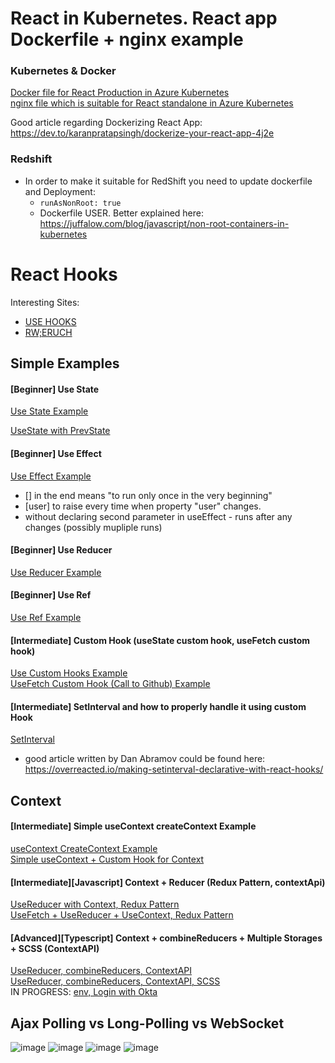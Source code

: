 # React in Kubernetes. React app Dockerfile + nginx example
### Kubernetes & Docker
[Docker file for React Production in Azure Kubernetes](https://github.com/Glareone/React-Hooks/blob/master/Dockerfile.standalone)  
[nginx file which is suitable for React standalone in Azure Kubernetes](https://github.com/Glareone/React-Hooks/blob/master/nginx.conf)  

Good article regarding Dockerizing React App: https://dev.to/karanpratapsingh/dockerize-your-react-app-4j2e

### Redshift
* In order to make it suitable for RedShift you need to update dockerfile and Deployment:
  - `runAsNonRoot: true`  
  - Dockerfile USER. Better explained here: https://juffalow.com/blog/javascript/non-root-containers-in-kubernetes

# React Hooks

Interesting Sites:  
* [USE HOOKS](https://usehooks.com/)
* [RW;ERUCH](https://www.robinwieruch.de/blog)

## Simple Examples

#### [Beginner] Use State
[Use State Example](https://codesandbox.io/s/glareone-usestate-initial-28q54)

[UseState with PrevState](https://codesandbox.io/s/usestate-prevstate-xcjh0?file=/src/App.js)

#### [Beginner] Use Effect
[Use Effect Example](https://codesandbox.io/s/glareone-useeffect-example-uxzsf)

* [] in the end means "to run only once in the very beginning"
* [user] to raise every time when property "user" changes.
* without declaring second parameter in useEffect - runs after any changes (possibly mupliple runs)

#### [Beginner] Use Reducer
[Use Reducer Example](https://codesandbox.io/s/glareone-usereducer-example-b7jt3)

#### [Beginner] Use Ref
[Use Ref Example](https://codesandbox.io/s/glareone-useref-example-jb0li?file=/src/App.js)

#### [Intermediate] Custom Hook (useState custom hook, useFetch custom hook)
[Use Custom Hooks Example](https://codesandbox.io/s/glareone-custom-hooks-example-22h2i?file=/src/App.js)  
[UseFetch Custom Hook (Call to Github) Example](https://codesandbox.io/s/glareone-usefetch-bb3cr?file=/src/App.js)  

#### [Intermediate] SetInterval and how to properly handle it using custom Hook
[SetInterval](https://codesandbox.io/s/lingering-mountain-hq9rpy?file=/src/useHook.js)
* good article written by Dan Abramov could be found here: https://overreacted.io/making-setinterval-declarative-with-react-hooks/

## Context

#### [Intermediate] Simple useContext createContext Example
[useContext CreateContext Example](https://codesandbox.io/s/glareone-context-example-liej5?file=/src/AppInner.js)  
[Simple useContext + Custom Hook for Context](https://codesandbox.io/s/glareone-context-customhook-example-th6bg?file=/src/AppInner.js)  

#### [Intermediate][Javascript] Context + Reducer (Redux Pattern, contextApi)
[UseReducer with Context, Redux Pattern](https://codesandbox.io/s/glareone-context-reducer-1t99i?file=/src/components/Blog/blog.js)   
[UseFetch + UseReducer + UseContext, Redux Pattern](https://codesandbox.io/s/glareone-context-reducer-with-custom-hook-cxpcx?file=/src/hooks/useFetch.js)  

#### [Advanced][Typescript] Context + combineReducers + Multiple Storages + SCSS (ContextAPI)  
[UseReducer, combineReducers, ContextAPI](https://codesandbox.io/s/glareone-contextapi-combinereducer-multiplestore-typescript-eyf97h)   
[UseReducer, combineReducers, ContextAPI, SCSS](https://codesandbox.io/s/glareone-contextapi-combinereducer-multiplestore-scss-typescript-gcw6be)   
IN PROGRESS: [env, Login with Okta](https://codesandbox.io/s/glareone-contextapi-combinereducer-multiplestore-scss-env-config-typescript-f02sd3)  

## Ajax Polling vs Long-Polling vs WebSocket

![image](https://github.com/Glareone/React-Hooks-Docker/assets/4239376/88b71217-56d1-4d91-9587-28266bc972a4)
![image](https://github.com/Glareone/React-Hooks-Docker/assets/4239376/9dcae1f9-ef7c-43d4-9fd0-b18e4c41e64f)
![image](https://github.com/Glareone/React-Hooks-Docker/assets/4239376/0565d692-cb6a-4632-8f8a-0e845ab6e85b)
![image](https://github.com/Glareone/React-Hooks-Docker/assets/4239376/468f18d4-2667-4b3e-bd7a-560b24805a9e)





